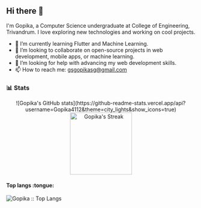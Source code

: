 ## Hi there 👋

I'm Gopika, a Computer Science undergraduate at College of Engineering, Trivandrum. I love exploring new technologies and working on cool projects.

- 🌱 I’m currently learning Flutter and Machine Learning.
- 👯 I’m looking to collaborate on open-source projects in web development, mobile apps, or machine learning.
- 🤔 I’m looking for help with advancing my web development skills.
- 📫 How to reach me: gsgopikasg@gmail.com

### 📊 Stats
<div class="badges-githubstats">
  <p align="center">
    ![Gopika's GitHub stats](https://github-readme-stats.vercel.app/api?username=Gopika4112&theme=city_lights&show_icons=true)
    <img src="https://github-readme-streak-stats.herokuapp.com/?user=Gopika4112&theme=tokyonight&hide_border=true" alt="Gopika's Streak" height="165">
  </p>
</div>


<h4>Top langs :tongue:</h4>

<p><img src="https://github-readme-stats.vercel.app/api/top-langs/?username=Gopika4112&langs_count=10&theme=tokyonight&layout=compact" alt="Gopika :: Top Langs" /></p>


